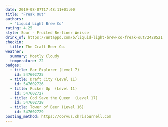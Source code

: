 ```yaml
---
date: 2019-08-07T17:48:11+01:00
title: "Freak Out"
authors:
  - "Liquid Light Brew Co"
rating: 4.25
style: Sour - Fruited Berliner Weisse
drink_of: https://untappd.com/b/liquid-light-brew-co-freak-out/2428521
checkin:
  title: The Craft Beer Co.
weather:
  summary: Mostly Cloudy
  temperature: 22
badges:
  - title: Bar Explorer (Level 7)
    id: 547602725
  - title: Draft City (Level 11)
    id: 547602726
  - title: Pucker Up  (Level 11)
    id: 547602727
  - title: God Save the Queen  (Level 17)
    id: 547602728
  - title: Tower of Beer (Level 16)
    id: 547602729
posting_method: https://corvus.chrisburnell.com
---
```


